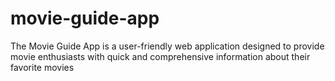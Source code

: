 # movie-guide-app
The Movie Guide App is a user-friendly web application designed to provide movie enthusiasts with quick and comprehensive information about their favorite movies 
